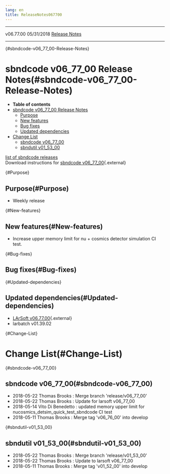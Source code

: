 ```yaml
---
lang: en
title: ReleaseNotes067700
---
```


  ----------- ------------ -- -- ------------------------------------------------------
  v06.77.00   05/31/2018         [Release Notes](ReleaseNotes067700.html)
  ----------- ------------ -- -- ------------------------------------------------------

{#sbndcode-v06_77_00-Release-Notes}

sbndcode v06\_77\_00 Release Notes(#sbndcode-v06_77_00-Release-Notes)
======================================================================================

-   **Table of contents**
-   [sbndcode v06\_77\_00 Release
    Notes](#sbndcode-v06_77_00-Release-Notes)
    -   [Purpose](#Purpose)
    -   [New features](#New-features)
    -   [Bug fixes](#Bug-fixes)
    -   [Updated dependencies](#Updated-dependencies)
-   [Change List](#Change-List)
    -   [sbndcode v06\_77\_00](#sbndcode-v06_77_00)
    -   [sbndutil v01\_53\_00](#sbndutil-v01_53_00)

[list of sbndcode
releases](List_of_SBND_code_releases.html)\
Download instructions for [sbndcode
v06\_77\_00](http://scisoft.fnal.gov/scisoft/bundles/sbnd/v06_77_00/sbndcode-v06_77_00.html){.external}

{#Purpose}

Purpose(#Purpose)
----------------------------------

-   Weekly release

{#New-features}

New features(#New-features)
--------------------------------------------

-   Increase upper memory limit for nu + cosmics detector simulation CI
    test.

{#Bug-fixes}

Bug fixes(#Bug-fixes)
--------------------------------------

{#Updated-dependencies}

Updated dependencies(#Updated-dependencies)
------------------------------------------------------------

-   [LArSoft
    v06.77.00](https://cdcvs.fnal.gov/redmine/projects/larsoft/wiki/ReleaseNotes067700){.external}
-   larbatch v01.39.02

{#Change-List}

Change List(#Change-List)
==========================================

{#sbndcode-v06_77_00}

sbndcode v06\_77\_00(#sbndcode-v06_77_00)
----------------------------------------------------------

-   2018-05-22 Thomas Brooks : Merge branch \'release/v06\_77\_00\'
-   2018-05-22 Thomas Brooks : Update for larsoft v06\_77\_00
-   2018-05-14 Vito Di Benedetto : updated memory upper limit for
    nucosmics\_detsim\_quick\_test\_sbndcode CI test
-   2018-05-11 Thomas Brooks : Merge tag \'v06\_76\_00\' into develop

{#sbndutil-v01_53_00}

sbndutil v01\_53\_00(#sbndutil-v01_53_00)
----------------------------------------------------------

-   2018-05-22 Thomas Brooks : Merge branch \'release/v01\_53\_00\'
-   2018-05-22 Thomas Brooks : Update to larsoft v06\_77\_00
-   2018-05-11 Thomas Brooks : Merge tag \'v01\_52\_00\' into develop
